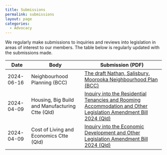 ```yaml
---
title: Submissions
permalink: submissions
layout: page
categories: 
  - Advocacy
---
```


We regularly make submissions to inquiries and reviews into legislation in areas of interest to our members. The table below is regularly updated with the submissions made.

| Date       |Body | Submission (PDF)| 
|------------|-----|------------|
| 2024-06-16 | Neighbourhood Planning (BCC) | [The draft Nathan, Salisbury, Moorooka Neighbourhood Plan (BCC)](/assets/files/2024_06_-_Nathan_Salisbury_and_Moorooka_Neighbourhood_Plan.pdf)
| 2024-04-09 | Housing, Big Build and Manufacturing Ctte (Qld) | [Inquiry into the Residential Tenancies and Rooming Accommodation and Other Legislation Amendment Bill 2024 (Qld)](/assets/files/2024_04_-_Residential_Tenancies_and_Rooming_Accommodation_and_Other_Legislation_Amendment_Bill_2024.pdf)
| 2024-04-09 | Cost of Living and Economics Ctte (Qld) | [Inquiry into the Economic Development and Other Legislation Amendment Bill 2024 (Qld) ](/assets/files/2024_04_-_Economic_Development_and_Other_Legislation_Amendment_Bill_2024.pdf)
